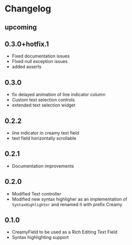 # Changelog

## upcoming

## 0.3.0+hotfix.1

- Fixed documentation issues
- FIxed null exception issues
- added asserts

## 0.3.0

- fix delayed animation of line indicator column
- Custom text selection controls
- extended text selection widget

## 0.2.2

- line indicator in creamy text field
- text field horizontally scrollable

## 0.2.1

- Documentation improvements

## 0.2.0

- Modified Text controller
- Modified new syntax highligher as an implementation of `SyntaxHighlighter` and renamed it with prefix Creamy

## 0.1.0

- CreamyField to be used as a Rich Editing Text Field
- Syntax highlighting support
